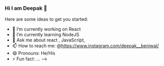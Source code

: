 ### Hi I am Deepak  👋

Here are some ideas to get you started:

- 🔭 I’m currently working on React 
- 🌱 I’m currently learning NodeJS
- 💬 Ask me about react , JavaScript,
- 📫 How to reach me: @https://www.instagram.com/deepak__beniwal/
- 😄 Pronouns: He/His
- ⚡ Fun fact: ...
-->
